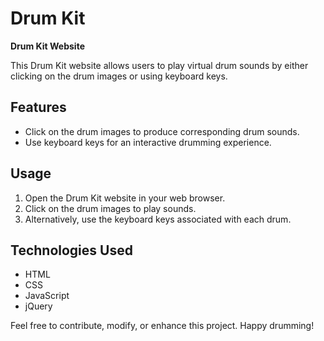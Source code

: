 # Drum Kit

**Drum Kit Website**

This Drum Kit website allows users to play virtual drum sounds by either clicking on the drum images or using keyboard keys.

## Features

- Click on the drum images to produce corresponding drum sounds.
- Use keyboard keys for an interactive drumming experience.

## Usage

1. Open the Drum Kit website in your web browser.
2. Click on the drum images to play sounds.
3. Alternatively, use the keyboard keys associated with each drum.

## Technologies Used

- HTML
- CSS
- JavaScript
- jQuery

Feel free to contribute, modify, or enhance this project. Happy drumming!
